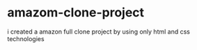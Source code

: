 # amazom-clone-project
i created a amazon full clone project by using only html and css technologies
